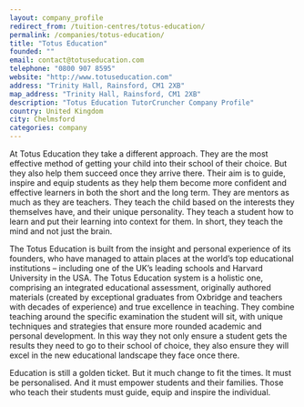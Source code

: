 ```yaml
---
layout: company_profile
redirect_from: /tuition-centres/totus-education/
permalink: /companies/totus-education/
title: "Totus Education"
founded: ""
email: contact@totuseducation.com
telephone: "0800 907 8595"
website: "http://www.totuseducation.com"
address: "Trinity Hall, Rainsford, CM1 2XB"
map_address: "Trinity Hall, Rainsford, CM1 2XB"
description: "Totus Education TutorCruncher Company Profile"
country: United Kingdom
city: Chelmsford
categories: company
---
```

At Totus Education they take a different approach. They are the most effective method of getting your child into their school of their choice. But they also help them succeed once they arrive there. Their aim is to guide, inspire and equip students as they help them become more confident and effective learners in both the short and the long term. They are mentors as much as they are teachers. They teach the child based on the interests they themselves have, and their unique personality. They teach a student how to learn and put their learning into context for them. In short, they teach the mind and not just the brain.

The Totus Education is built from the insight and personal experience of its founders, who have managed to attain places at the world’s top educational institutions – including one of the UK’s leading schools and Harvard University in the USA. The Totus Education system is a holistic one, comprising an integrated educational assessment, originally authored materials (created by exceptional graduates from Oxbridge and teachers with decades of experience) and true excellence in teaching. They combine teaching around the specific examination the student will sit, with unique techniques and strategies that ensure more rounded academic and personal development. In this way they not only ensure a student gets the results they need to go to their school of choice, they also ensure they will excel in the new educational landscape they face once there.

Education is still a golden ticket. But it much change to fit the times. It must be personalised. And it must empower students and their families. Those who teach their students must guide, equip and inspire the individual.
